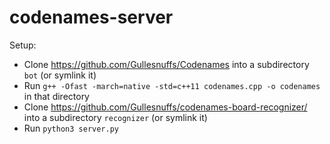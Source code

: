 # codenames-server

Setup:
- Clone https://github.com/Gullesnuffs/Codenames into a subdirectory `bot` (or symlink it)
- Run `g++ -Ofast -march=native -std=c++11 codenames.cpp -o codenames` in that directory
- Clone https://github.com/Gullesnuffs/codenames-board-recognizer/ into a subdirectory `recognizer` (or symlink it)
- Run `python3 server.py`
